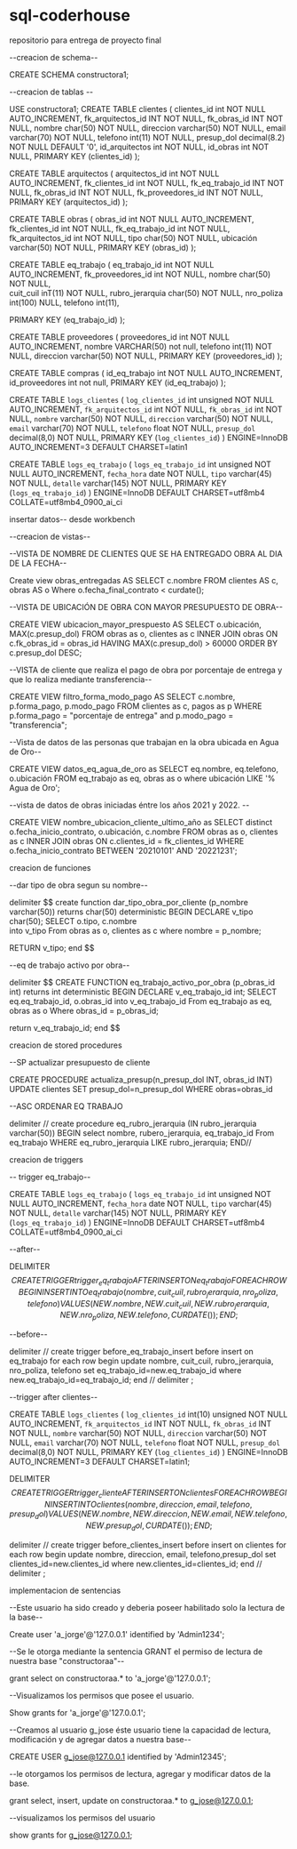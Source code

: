 # sql-coderhouse
repositorio para entrega de proyecto final


--creacion de schema--

CREATE SCHEMA constructora1;

--creacion de tablas --

USE constructora1;
CREATE TABLE clientes (
clientes_id int NOT NULL AUTO_INCREMENT,
fk_arquitectos_id INT NOT NULL,
fk_obras_id INT NOT NULL,
nombre char(50) NOT NULL,
direccion varchar(50) NOT NULL,
email varchar(70) NOT NULL,
telefono int(11) NOT NULL,
presup_dol decimal(8.2) NOT NULL
DEFAULT '0',
id_arquitectos int NOT NULL,
id_obras int NOT NULL,
PRIMARY KEY (clientes_id)
);


CREATE TABLE arquitectos (
arquitectos_id int NOT NULL AUTO_INCREMENT,
fk_clientes_id int NOT NULL,
fk_eq_trabajo_id INT NOT NULL,
fk_obras_id INT NOT NULL,
fk_proveedores_id INT NOT NULL,
PRIMARY KEY (arquitectos_id)
);


CREATE TABLE obras (
obras_id int NOT NULL AUTO_INCREMENT,
fk_clientes_id int NOT NULL,
fk_eq_trabajo_id int NOT NULL,
fk_arquitectos_id int NOT NULL,
tipo char(50) NOT NULL, 
ubicación varchar(50) NOT NULL,
PRIMARY KEY (obras_id)
);

CREATE TABLE eq_trabajo (
eq_trabajo_id int NOT NULL AUTO_INCREMENT,
fk_proveedores_id int NOT NULL,
nombre char(50) NOT NULL,	
cuit_cuil inT(11) NOT NULL,
rubro_jerarquia char(50) NOT NULL,
nro_poliza int(100) NULL,
telefono int(11),

PRIMARY KEY (eq_trabajo_id)
);


CREATE TABLE proveedores (
proveedores_id int NOT NULL AUTO_INCREMENT,
nombre VARCHAR(50) not null,
telefono int(11) NOT NULL,
direccion varchar(50) NOT NULL,
PRIMARY KEY (proveedores_id)
);



CREATE TABLE compras (
id_eq_trabajo int NOT NULL AUTO_INCREMENT,
id_proveedores int not null,
PRIMARY KEY (id_eq_trabajo)
);


CREATE TABLE `logs_clientes` (
  `log_clientes_id` int unsigned NOT NULL AUTO_INCREMENT,
  `fk_arquitectos_id` int NOT NULL,
  `fk_obras_id` int NOT NULL,
  `nombre` varchar(50) NOT NULL,
  `direccion` varchar(50) NOT NULL,
  `email` varchar(70) NOT NULL,
  `telefono` float NOT NULL,
  `presup_dol` decimal(8,0) NOT NULL,
  PRIMARY KEY (`log_clientes_id`)
) ENGINE=InnoDB AUTO_INCREMENT=3 DEFAULT CHARSET=latin1


CREATE TABLE `logs_eq_trabajo` (
  `logs_eq_trabajo_id` int unsigned NOT NULL AUTO_INCREMENT,
  `fecha_hora` date NOT NULL,
  `tipo` varchar(45) NOT NULL,
  `detalle` varchar(145) NOT NULL,
  PRIMARY KEY (`logs_eq_trabajo_id`)
) ENGINE=InnoDB DEFAULT CHARSET=utf8mb4 COLLATE=utf8mb4_0900_ai_ci


insertar datos-- desde workbench


--creacion de vistas--

--VISTA DE NOMBRE DE CLIENTES QUE SE HA ENTREGADO OBRA AL DIA DE LA FECHA--

Create view obras_entregadas AS 
SELECT c.nombre
FROM clientes AS c, obras AS o
Where o.fecha_final_contrato < curdate();

--VISTA DE UBICACIÓN DE OBRA CON MAYOR PRESUPUESTO DE OBRA--

CREATE VIEW ubicacion_mayor_prespuesto AS
SELECT o.ubicación, MAX(c.presup_dol)
FROM obras as o, clientes as c
INNER JOIN obras ON c.fk_obras_id = obras_id
HAVING MAX(c.presup_dol) > 60000
ORDER BY c.presup_dol DESC;

--VISTA de cliente que realiza el pago de obra por porcentaje de entrega y que lo realiza mediante transferencia--

CREATE VIEW filtro_forma_modo_pago AS
SELECT c.nombre, p.forma_pago, p.modo_pago
FROM clientes as c, pagos as p
WHERE p.forma_pago = "porcentaje de entrega" and p.modo_pago = "transferencia";

--Vista de datos de las personas que trabajan en la obra ubicada en Agua de Oro--

CREATE VIEW datos_eq_agua_de_oro as
SELECT eq.nombre, eq.telefono, o.ubicación
FROM eq_trabajo as eq, obras as o
where ubicación LIKE '% Agua de Oro';

--vista de datos de obras iniciadas éntre los años 2021 y 2022. --

CREATE VIEW nombre_ubicacion_cliente_ultimo_año as
SELECT distinct o.fecha_inicio_contrato, o.ubicación, c.nombre
  FROM obras as o, clientes as c
  INNER JOIN obras ON c.clientes_id = fk_clientes_id
WHERE o.fecha_inicio_contrato BETWEEN '20210101' AND '20221231';

creacion de funciones

--dar tipo de obra segun su nombre-- 

delimiter $$
create function dar_tipo_obra_por_cliente (p_nombre varchar(50))
returns char(50)
deterministic
BEGIN
DECLARE v_tipo char(50);
 SELECT o.tipo, c.nombre	
 into v_tipo
 From obras as o, clientes as c
 where nombre = p_nombre;

 RETURN v_tipo;
end $$


--eq de trabajo activo por obra--

delimiter $$
CREATE FUNCTION eq_trabajo_activo_por_obra (p_obras_id int)
returns int
deterministic
BEGIN
DECLARE v_eq_trabajo_id int;
SELECT eq.eq_trabajo_id, o.obras_id
into v_eq_trabajo_id
From eq_trabajo as eq, obras as o
Where  obras_id = p_obras_id;

return v_eq_trabajo_id;
end $$

creacion de stored procedures

--SP actualizar presupuesto de cliente

CREATE PROCEDURE actualiza_presup(n_presup_dol INT, obras_id INT)
UPDATE clientes SET presup_dol=n_presup_dol WHERE obras=obras_id

--ASC ORDENAR EQ TRABAJO 

delimiter // 
create procedure eq_rubro_jerarquia (IN rubro_jerarquia varchar(50))
BEGIN
select nombre, rubero_jerarquia, eq_trabajo_id
From eq_trabajo
WHERE eq_rubro_jerarquia LIKE rubro_jerarquia;
END//


creacion de triggers

-- trigger eq_trabajo--

CREATE TABLE `logs_eq_trabajo` (
  `logs_eq_trabajo_id` int unsigned NOT NULL AUTO_INCREMENT,
  `fecha_hora` date NOT NULL,
  `tipo` varchar(45) NOT NULL,
  `detalle` varchar(145) NOT NULL,
  PRIMARY KEY (`logs_eq_trabajo_id`)
) ENGINE=InnoDB DEFAULT CHARSET=utf8mb4 COLLATE=utf8mb4_0900_ai_ci

--after--

DELIMITER $$
CREATE TRIGGER trigger_eq_trabajo
AFTER INSERT ON eq_trabajo
FOR EACH ROW
BEGIN 
   INSERT INTO eq_trabajo(nombre, cuit_cuil, rubro_jerarquia, nro_poliza, telefono)
   VALUES (NEW.nombre, NEW.cuit_cuil, NEW.rubro_jerarquia, NEW.nro_poliza, NEW.telefono, CURDATE());
END; $$

--before--

delimiter //
 create trigger before_eq_trabajo_insert
   before insert
   on eq_trabajo
   for each row
 begin
   update nombre, cuit_cuil, rubro_jerarquia, nro_poliza, telefono set eq_trabajo_id=new.eq_trabajo_id
     where new.eq_trabajo_id=eq_trabajo_id; 
 end //
 delimiter ;

--trigger after clientes--

CREATE TABLE `logs_clientes` (
  `log_clientes_id` int(10) unsigned NOT NULL AUTO_INCREMENT,
  `fk_arquitectos_id` INT NOT NULL,
  `fk_obras_id` INT NOT NULL,
  `nombre` varchar(50) NOT NULL,
  `direccion` varchar(50) NOT NULL,
  `email` varchar(70) NOT NULL,
  `telefono` float NOT NULL,
  `presup_dol` decimal(8,0) NOT NULL,
  PRIMARY KEY (`log_clientes_id`)
) ENGINE=InnoDB AUTO_INCREMENT=3 DEFAULT CHARSET=latin1;


DELIMITER $$
CREATE TRIGGER trigger_cliente
AFTER INSERT ON clientes
FOR EACH ROW
BEGIN 
   INSERT INTO clientes(nombre, direccion, email, telefono, presup_dol)
   VALUES (NEW.nombre, NEW.direccion, NEW.email, NEW.telefono, NEW.presup_dol, CURDATE());
END; $$

delimiter //
 create trigger before_clientes_insert
   before insert
   on clientes
   for each row
 begin
   update nombre, direccion, email, telefono,presup_dol set clientes_id=new.clientes_id
     where new.clientes_id=clientes_id; 
 end //
 delimiter ;
 
 
implementacion de sentencias

--Este usuario ha sido creado y deberia poseer habilitado solo la lectura de la base--

Create user 'a_jorge'@'127.0.0.1' identified by 'Admin1234';


--Se le otorga mediante la sentencia GRANT el permiso de lectura de nuestra base "constructoraa"--

grant select on constructoraa.* to 'a_jorge'@'127.0.0.1';


--Visualizamos los permisos que posee el usuario.


Show grants for 'a_jorge'@'127.0.0.1'; 



--Creamos al usuario g_jose éste usuario tiene la capacidad de lectura, modificación y de agregar datos a nuestra base--


CREATE USER g_jose@127.0.0.1 identified by 'Admin12345';



--le otorgamos los permisos de lectura, agregar y modificar datos de la base.


grant select, insert, update on constructoraa.* to g_jose@127.0.0.1;



--visualizamos los permisos del usuario


show grants for g_jose@127.0.0.1; 
